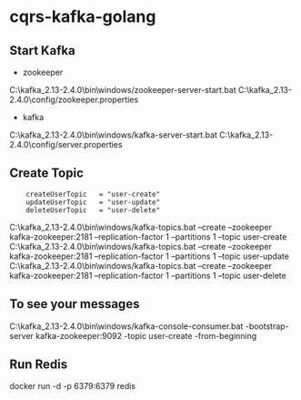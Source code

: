 # cqrs-kafka-golang

## Start Kafka
- zookeeper

C:\kafka_2.13-2.4.0\bin\windows/zookeeper-server-start.bat C:\kafka_2.13-2.4.0\config/zookeeper.properties

- kafka

C:\kafka_2.13-2.4.0\bin\windows/kafka-server-start.bat C:\kafka_2.13-2.4.0\config/server.properties

## Create Topic

		createUserTopic   = "user-create"
		updateUserTopic   = "user-update"
		deleteUserTopic   = "user-delete"

C:\kafka_2.13-2.4.0\bin\windows/kafka-topics.bat –create –zookeeper kafka-zookeeper:2181 –replication-factor 1 –partitions 1 –topic user-create
C:\kafka_2.13-2.4.0\bin\windows/kafka-topics.bat –create –zookeeper kafka-zookeeper:2181 –replication-factor 1 –partitions 1 –topic user-update
C:\kafka_2.13-2.4.0\bin\windows/kafka-topics.bat –create –zookeeper kafka-zookeeper:2181 –replication-factor 1 –partitions 1 –topic user-delete

## To see your messages

C:\kafka_2.13-2.4.0\bin\windows/kafka-console-consumer.bat -bootstrap-server kafka-zookeeper:9092 -topic user-create -from-beginning

## Run Redis

docker run -d -p 6379:6379 redis
